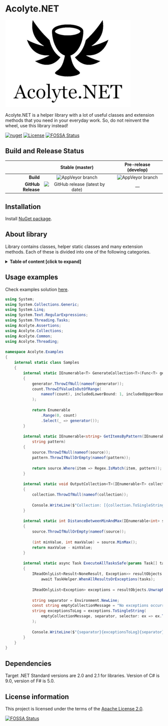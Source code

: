 # Acolyte.NET

![Acolyte.NET icon](Media/AcolyteIcon.png "Acolyte.NET icon")

Acolyte.NET is a helper library with a lot of useful classes and extension methods that you need in your everyday work.
So, do not reinvent the wheel, use this library instead!

[![nuget](https://img.shields.io/nuget/v/Acolyte.NET.svg)](https://www.nuget.org/packages/Acolyte.NET)
[![License](https://img.shields.io/hexpm/l/plug.svg)](https://github.com/Vasar007/Acolyte.NET/blob/master/LICENSE)
[![FOSSA Status](https://app.fossa.io/api/projects/git%2Bgithub.com%2FVasar007%2FAcolyte.NET.svg?type=shield)](https://app.fossa.io/projects/git%2Bgithub.com%2FVasar007%2FAcolyte.NET?ref=badge_shield)

## Build and Release Status

|                    | Stable (master)                                                                                  | Pre-release (develop)                                                                  |
| -----------------: | :----------------------------------------------------------------------------------------------: | :------------------------------------------------------------------------------------: |
| **Build**          | ![AppVeyor branch](https://img.shields.io/appveyor/build/Vasar007/acolyte-net/master)            | ![AppVeyor branch](https://img.shields.io/appveyor/build/Vasar007/acolyte-net/develop) |
| **GitHub Release** | ![GitHub release (latest by date)](https://img.shields.io/github/v/release/Vasar007/Acolyte.NET) | —                                                                                      |

## Installation

Install [NuGet package](https://www.nuget.org/packages/Acolyte.NET).

## About library

Library contains classes, helper static classes and many extension methods. Each of these is divided into one of the following categories.

<details>
<summary><strong>Table of content [click to expand]</strong></summary>
<p>

### Assertions (C#)

- [ThrowsExtensions](Acolyte.NET/Libraries/Acolyte.CSharp/Assertions/ThrowsExtensions.cs) — contains extension methods to check certain conditions.

### Collections (C#)

- [AsyncEnumerableExtensions](Acolyte.NET/Libraries/Acolyte.CSharp/Collections/AsyncEnumerableExtensions.cs) — contains useful methods to work with `async` enumerable items (`IAsyncEnumerable` was introduced in C# 8.0);
- [ConcurrentHashSet](Acolyte.NET/Libraries/Acolyte.CSharp/Collections/ConcurrentHashSet.cs) — represents a thread-safe set of values;
- [DictionaryExtensions](Acolyte.NET/Libraries/Acolyte.CSharp/Collections/DictionaryExtensions.cs) — contains extension methods to simplify work with associative collections;
- [EnumerableExtensions](Acolyte.NET/Libraries/Acolyte.CSharp/Collections/EnumerableExtensions.cs) – extends `LINQ` methods to work with enumerable items;
- [InverseComparer](Acolyte.NET/Libraries/Acolyte.CSharp/Collections/InverseComparer.cs) — allows to invert every object of `IComparer` type;
- [IHaveCreationTime](Acolyte.NET/Libraries/Acolyte.CSharp/Collections/IHaveCreationTime.cs) — provides read-only `DateTime` property to use by `TimeBasedConcurrentDictionary`;
- [TimeBasedConcurrentDictionary](Acolyte.NET/Libraries/Acolyte.CSharp/Collections/TimeBasedConcurrentDictionary.cs) — extends the standard `ConcurrentDictionary` class with time-based logic (this collection cleans up expired objects when calling any method).

### Common (C#)

- [Constants](Acolyte.NET/Libraries/Acolyte.CSharp/Common/Constants.cs) — provides some constants (say “No” to magic numbers and strings);
- [EnumExtensions](Acolyte.NET/Libraries/Acolyte.CSharp/Common/EnumExtensions.cs) — contains extension methods for enumeration values;
- [EnumHelper](Acolyte.NET/Libraries/Acolyte.CSharp/Common/EnumHelper.cs) — contains common logic to work with enumeration values (like static methods in the standard `Enum` class);
- [GuidExtensions](Acolyte.NET/Libraries/Acolyte.CSharp/Common/GuidExtensions.cs) — contains extension methods for `Guid` values;
- [IClonable`<`T`>`](Acolyte.NET/Libraries/Acolyte.CSharp/Common/IClonableT.cs) — provides generic interface to clone objects (the standard `IClonable` interface provides `Clone` method with the `object` return type);
- [MathHelper](Acolyte.NET/Libraries/Acolyte.CSharp/Common/MathHelper.cs) — provides a set of useful mathematic methods;
- [Maybe](Acolyte.NET/Libraries/Acolyte.CSharp/Common/Maybe.cs) — represents similar interface to `Nullable` struct but for reference types;
- [TypeExtensions](Acolyte.NET/Libraries/Acolyte.CSharp/Common/TypeExtensions.cs) — contains extension methods for `Type` class;

#### Bits (C#)

- [BitConverterExtensions](Acolyte.NET/Libraries/Acolyte.CSharp/Common/Bits/BitConverterExtensions.cs) — contains extension methods to work with bits;

#### Monads (C#)

- [MonadExtensions](Acolyte.NET/Libraries/Acolyte.CSharp/Common/Monads/MonadExtensions.cs) — provides a set of monadic functions (simplify using functional style in C#);

### Data (C#)

- [DataReaderExtensions](Acolyte.NET/Libraries/Acolyte.CSharp/Data/DataReaderExtensions.cs) — contains extension methods for `IDataReader` class;

### Exceptions (C#)

- [IUnhandledExceptionHandler](Acolyte.NET/Libraries/Acolyte.CSharp/Exceptions/IUnhandledExceptionHandler.cs) — provides interface for exception handler used by `AppDomainUnhandledExceptionManager`;
- [AppDomainUnhandledExceptionManager](Acolyte.NET/Libraries/Acolyte.CSharp/Exceptions/AppDomainUnhandledExceptionManager.cs) — allows to set up exception handlers when an exception is not caught;
- [ExceptionsExtensions](Acolyte.NET/Libraries/Acolyte.CSharp/Exceptions/ExceptionsExtensions.cs) — contains extension methods to work with exceptions;
- [ExceptionsHelper](Acolyte.NET/Libraries/Acolyte.CSharp/Exceptions/ExceptionsHelper.cs) — provides methods to process or transform exceptions;
- [MultipleArgumentException](Acolyte.NET/Libraries/Acolyte.CSharp/Exceptions/MultipleArgumentException.cs) — represents the exception that is thrown when several arguments provided to a method are not valid;
- [NotFoundException](Acolyte.NET/Libraries/Acolyte.CSharp/Exceptions/NotFoundException.cs) — represents the exception that is thrown when object is not found;
- [TaskFaultedException](Acolyte.NET/Libraries/Acolyte.CSharp/Exceptions/TaskFaultedException.cs) — represents the exception that is thrown when processing method encounters task in faulted state.

### IO (C#)

- [StreamExtensions](Acolyte.NET/Libraries/Acolyte.CSharp/IO/StreamExtensions.cs) — contains extension methods to work with streams.

### Threading (C#)

- [NoneResult](Acolyte.NET/Libraries/Acolyte.CSharp/Threading/NoneResult.cs) — represents an object with no result (used for track `Task` objects);
- [ResultOrException](Acolyte.NET/Libraries/Acolyte.CSharp/Threading/ResultOrException.cs) — represents an object with result or exception value from completed tasks;
- [TaskExtensions](Acolyte.NET/Libraries/Acolyte.CSharp/Threading/TaskExtensions.cs) — contains extension methods to work with tasks;
- [TaskHelper](Acolyte.NET/Libraries/Acolyte.CSharp/Threading/TaskHelper.cs) — contains common logic to work with tasks (like static methods in the standard `Task` class);
- [ThreadHelper](Acolyte.NET/Libraries/Acolyte.CSharp/Threading/ThreadHelper.cs) — contains additional logic to work with `Thread` class;
- [ThreadPoolHelper](Acolyte.NET/Libraries/Acolyte.CSharp/Threading/ThreadPoolHelper.cs) — contains additional logic to work with `ThreadPool` class.

### XML (C#)

- [XDocumentParser](Acolyte.NET/Libraries/Acolyte.CSharp/Xml/XDocumentParser.cs) — represents a XML document parser;
- [XmlHelper](Acolyte.NET/Libraries/Acolyte.CSharp/Xml/XmlHelper.cs) — provides serialization and deserialization methods to work with XML.

### Functional (F#)

- [Throw](Acolyte.NET/Libraries/Acolyte.FSharp/Functional/Throw.fs) — represents F#-style usage of some assertion extensions;
- [Utils](Acolyte.NET/Libraries/Acolyte.FSharp/Functional/Utils.fs) — provides useful methods to work with F# values;
- [SeqEx](Acolyte.NET/Libraries/Acolyte.FSharp/Functional/SeqEx.fs) — contains additional methods to work with `seq` (i.e. `IEnumerable<T>`).

</p>
</details>

## Usage examples

Check examples solution [here](https://github.com/Vasar007/Acolyte.NET/tree/develop/Acolyte.Examples).

```csharp
using System;
using System.Collections.Generic;
using System.Linq;
using System.Text.RegularExpressions;
using System.Threading.Tasks;
using Acolyte.Assertions;
using Acolyte.Collections;
using Acolyte.Common;
using Acolyte.Threading;

namespace Acolyte.Examples
{
    internal static class Samples
    {
        internal static IEnumerable<T> GenerateCollection<T>(Func<T> generator, int count)
        {
            generator.ThrowIfNull(nameof(generator));
            count.ThrowIfValueIsOutOfRange(
                nameof(count), includedLowerBound: 1, includedUpperBound: 1000
            );

            return Enumerable
                .Range(0, count)
                .Select(_ => generator());
        }

        internal static IEnumerable<string> GetItemsByPattern(IEnumerable<string> source,
            string pattern)
        {
            source.ThrowIfNull(nameof(source));
            pattern.ThrowIfNullOrEmpty(nameof(pattern));

            return source.Where(item => Regex.IsMatch(item, pattern));
        }

        internal static void OutputCollection<T>(IEnumerable<T> collection)
        {
            collection.ThrowIfNull(nameof(collection));

            Console.WriteLine($"Collection: [{collection.ToSingleString()}].");
        }

        internal static int DistanceBetweenMinAndMax(IEnumerable<int> source)
        {
            source.ThrowIfNullOrEmpty(nameof(source));

            (int minValue, int maxValue) = source.MinMax();
            return maxValue - minValue;
        }

        internal static async Task ExecuteAllTasksSafe(params Task[] tasks)
        {
            IReadOnlyList<Result<NoneResult, Exception>> resultObjects =
                await TaskHelper.WhenAllResultsOrExceptions(tasks);

            IReadOnlyList<Exception> exceptions = resultObjects.UnwrapResultsOrExceptions();

            string separator = Environment.NewLine;
            const string emptyCollectionMessage = "No exceptions occurred.";
            string exceptionsToLog = exceptions.ToSingleString(
                emptyCollectionMessage, separator, selector: ex => ex.ToString()
            );

            Console.WriteLine($"{separator}{exceptionsToLog}{separator}");
        }
    }
}

```

## Dependencies

Target .NET Standard versions are 2.0 and 2.1 for libraries. Version of C# is 9.0, version of F# is 5.0.

## License information

This project is licensed under the terms of the [Apache License 2.0](LICENSE).

[![FOSSA Status](https://app.fossa.io/api/projects/git%2Bgithub.com%2FVasar007%2FAcolyte.NET.svg?type=large)](https://app.fossa.io/projects/git%2Bgithub.com%2FVasar007%2FAcolyte.NET?ref=badge_large)
